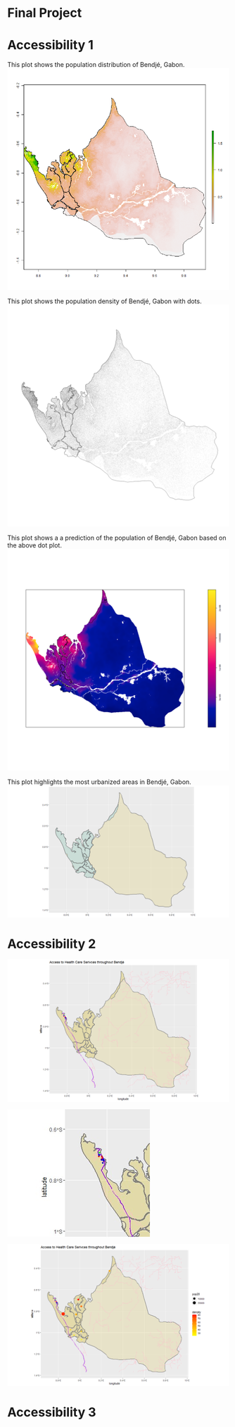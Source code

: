 # Final Project

# Accessibility 1
This plot shows the population distribution of Bendjé, Gabon.
![](sm_pop20.png)

This plot shows the population density of Bendjé, Gabon with dots.
![](point_file.png)

This plot shows a a prediction of the population of Bendjé, Gabon based on the above dot plot.
![](subpolys.png)

This plot highlights the most urbanized areas in Bendjé, Gabon.
![](urban_area.png)

# Accessibility 2

![](just_roads.png)

![](zoom2.jpg)

![](pop&roads.png)

# Accessibility 3
